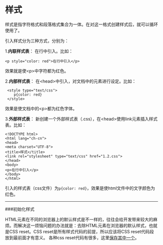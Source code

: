 样式
===================

样式是指字符格式和段落格式集合为一体。在对这一格式创建样式后，就可以循环使用了。

引入样式分为三种方式，分别为：

1.**内联样式表**：
在行中引入。比如：

    <p style="color: red">在行中引入</p>
效果就是使&#60;p&#62;中字符都为红色。
  
2.**内部样式表**：
在&#60;head&#62;中引入，对文档中的元素进行设定。比如：
   
   
     <style type="text/css">
	    p{color: red}
     </style>
   
效果是使文档中的&#60;p&#62;都为红色字体。
    

3.**外部样式表**：
新创建一个外部样式表（.css），在&#60;head&#62;使用link元素插入样式表。比如：
    
    <!DOCTYPE html>
    <html lang="ch-cn">
    <head>
	<meta charset="UTF-8">
	<title>样式</title>
	<link rel="stylesheet" type="text/css" href="1.2.css">
    </head>
    <body>
	<p>在行中引入</p>
    </body>
    </html>
引入的样式表（css文件）为`p{color: red}`，效果是使html文件中的文字颜色为红色。


----------
###初始化样式

HTML元素在不同的浏览器上的默认样式是不一样的，往往会给开发带来较大的麻烦。而解决这一烦恼问题的办法就是：去除HTML元素在浏览器的默认样式，也就是CSS reset。CSS reset是所有样式代码的前提，所以应该将CSS reset代码段放到最前面才有意义。
各种css reset代码有很多，这里[保存其中一个][1]。


  [1]: https://meyerweb.com/eric/tools/css/reset/